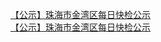   
[【公示】珠海市金湾区每日快检公示](http://www.dianyue.me/archives/209/3vnjfz98cmcp9rv7/)  
[【公示】珠海市金湾区每日快检公示](http://www.dianyue.me/archives/183/adu0p3dw2z1eu5ee/)